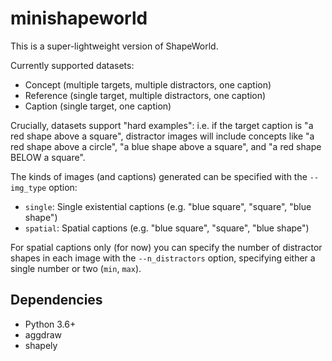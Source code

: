 # minishapeworld

This is a super-lightweight version of ShapeWorld.

Currently supported datasets:

- Concept (multiple targets, multiple distractors, one caption)
- Reference (single target, multiple distractors, one caption)
- Caption (single target, one caption)

Crucially, datasets support "hard examples": i.e. if the
target caption is "a red shape above a square", distractor images will include
concepts like "a red shape above a circle", "a blue shape above a square", and
"a red shape BELOW a square".

The kinds of images (and captions) generated can be specified with the
`--img_type` option:

- `single`: Single existential captions (e.g. "blue square", "square", "blue
    shape")
- `spatial`: Spatial captions (e.g. "blue square", "square", "blue
    shape")

For spatial captions only (for now) you can specify the number of distractor shapes in each image with the `--n_distractors` option, specifying either a single number or two (`min`, `max`).

## Dependencies

- Python 3.6+
- aggdraw
- shapely
